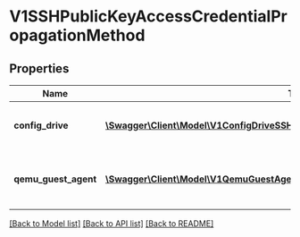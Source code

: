# V1SSHPublicKeyAccessCredentialPropagationMethod

## Properties
Name | Type | Description | Notes
------------ | ------------- | ------------- | -------------
**config_drive** | [**\Swagger\Client\Model\V1ConfigDriveSSHPublicKeyAccessCredentialPropagation**](V1ConfigDriveSSHPublicKeyAccessCredentialPropagation.md) | ConfigDrivePropagation means that the ssh public keys are injected into the VM using metadata using the configDrive cloud-init provider | [optional] 
**qemu_guest_agent** | [**\Swagger\Client\Model\V1QemuGuestAgentSSHPublicKeyAccessCredentialPropagation**](V1QemuGuestAgentSSHPublicKeyAccessCredentialPropagation.md) | QemuGuestAgentAccessCredentailPropagation means ssh public keys are dynamically injected into the vm at runtime via the qemu guest agent. This feature requires the qemu guest agent to be running within the guest. | [optional] 

[[Back to Model list]](../README.md#documentation-for-models) [[Back to API list]](../README.md#documentation-for-api-endpoints) [[Back to README]](../README.md)


